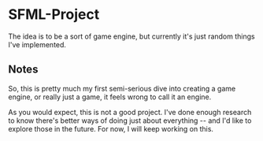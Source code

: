 # SFML-Project

The idea is to be a sort of game engine, but currently it's just random things I've implemented.

## Notes

So, this is pretty much my first semi-serious dive into creating a game engine, or really just a game, it feels wrong to call it an engine.

As you would expect, this is not a good project.  I've done enough research to know there's better ways of doing just about everything -- and I'd like to explore those in the future.  For now, I will keep working on this.